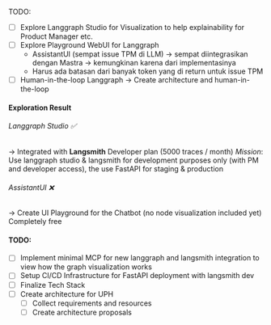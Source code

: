 TODO:
- [ ] Explore Langgraph Studio for Visualization to help explainability for Product Manager etc.
- [ ] Explore Playground WebUI for Langgraph
    - AssistantUI (sempat issue TPM di LLM) -> sempat diintegrasikan dengan Mastra -> kemungkinan karena dari implementasinya
    - Harus ada batasan dari banyak token yang di return untuk issue TPM
- [ ] Human-in-the-loop Langgraph → Create architecture and human-in-the-loop 

#### Exploration Result
###### Langgraph Studio ✅
→ Integrated with **Langsmith**
Developer plan (5000 traces / month)
*Mission*: Use langgraph studio & langsmith for development purposes only (with PM and developer access), the use FastAPI for staging & production
###### AssistantUI ❌
→ Create UI Playground for the Chatbot (no node visualization included yet)
Completely free

#### TODO:
- [ ] Implement minimal MCP for new langgraph and langsmith integration to view how the graph visualization works
- [ ] Setup CI/CD Infrastructure for FastAPI deployment with langsmith dev 
- [ ] Finalize Tech Stack
- [ ] Create architecture for UPH
	- [ ] Collect requirements and resources
	- [ ] Create architecture proposals
